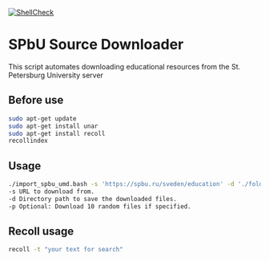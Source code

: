 [![ShellCheck](https://github.com/KatherineMarakhova/homeworks_hwproj/actions/workflows/shellcheck.yml/badge.svg)](https://github.com/KatherineMarakhova/homeworks_hwproj/actions/workflows/shellcheck.yml)

# SPbU Source Downloader

This script automates downloading educational resources from the St. Petersburg University server

## Before use
```bash
sudo apt-get update
sudo apt-get install unar
sudo apt-get install recoll
recollindex
```

## Usage

```bash
./import_spbu_umd.bash -s 'https://spbu.ru/sveden/education' -d './folder_to_download_to' [-p]
-s URL to download from.
-d Directory path to save the downloaded files.
-p Optional: Download 10 random files if specified.
```

## Recoll usage
```bash
recoll -t "your text for search"
```
